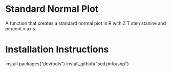 # Standard Normal Plot
A function that creates a standard normal plot in R with Z T sten stanine and percent x axis

# Installation Instructions
install.packages("devtools")
install_github("sedzinfo/snp")
